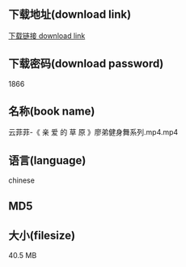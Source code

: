## 下载地址(download link)
[下载链接 download link](https://tutu365.netlify.app/?s=%E4%BA%91%E8%8F%B2%E8%8F%B2-%E3%80%8A+%E4%BA%B2+%E7%88%B1+%E7%9A%84+%E8%8D%89+%E5%8E%9F+%E3%80%8B%E5%BB%96%E5%BC%9F%E5%81%A5%E8%BA%AB%E8%88%9E%E7%B3%BB%E5%88%97.mp4)

## 下载密码(download password)
1866

## 名称(book name)
云菲菲-《 亲 爱 的 草 原 》廖弟健身舞系列.mp4.mp4

## 语言(language)
chinese

## MD5


## 大小(filesize)
40.5 MB
